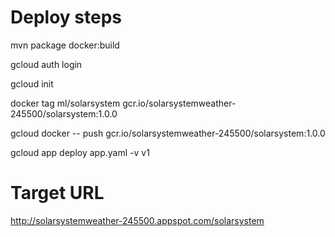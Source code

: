 # Deploy steps

mvn package docker:build

gcloud auth login

gcloud init

docker tag ml/solarsystem gcr.io/solarsystemweather-245500/solarsystem:1.0.0

gcloud docker -- push gcr.io/solarsystemweather-245500/solarsystem:1.0.0

gcloud app deploy app.yaml -v v1

# Target URL

http://solarsystemweather-245500.appspot.com/solarsystem

